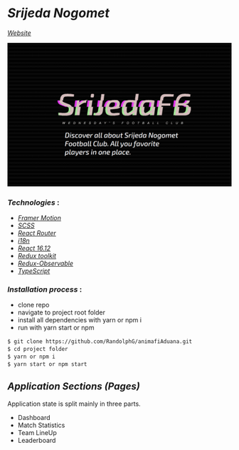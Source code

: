 # *Srijeda Nogomet*

[*Website*](https://srijeda-nogomet.herokuapp.com/)


![INTRO](assets/_preview_logo.gif)

### *Technologies* :
- [*Framer Motion*](https://framer.com/motion/)
- [*SCSS*](https://sass-lang.com/)
- [*React Router*](https://reactrouter.com/)
- [*i18n*](https://www.i18next.com/)
- [*React 16.12*](https://reactjs.org/docs/hooks-intro.html)
- [*Redux toolkit*](https://redux-toolkit.js.org/ )
- [*Redux-Observable*](https://redux-observable.js.org/docs/basics/Epics.html)
- [*TypeScript*]( https://microsoft.github.io/TypeScript-New-Handbook/chapters/basics/ )

### *Installation process* :
- clone repo
- navigate to project root folder
- install all dependencies with yarn or npm i
- run with yarn start or npm


```bash
$ git clone https://github.com/RandolphG/animafiAduana.git
$ cd project folder
$ yarn or npm i
$ yarn start or npm start
```

## *Application Sections (Pages)*
Application state is split mainly in three parts.
- Dashboard
- Match Statistics
- Team LineUp
- Leaderboard



